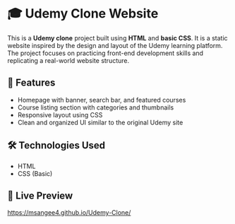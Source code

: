 # 🎓 Udemy Clone Website

This is a **Udemy clone** project built using **HTML** and **basic CSS**. It is a static website inspired by the design and layout of the Udemy learning platform. The project focuses on practicing front-end development skills and replicating a real-world website structure.

## 📌 Features

* Homepage with banner, search bar, and featured courses
* Course listing section with categories and thumbnails
* Responsive layout using CSS
* Clean and organized UI similar to the original Udemy site

## 🛠 Technologies Used

* HTML
* CSS (Basic)

## 🔗 Live Preview

https://msangee4.github.io/Udemy-Clone/
